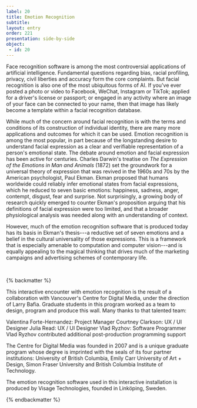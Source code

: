 ```yaml
---
label: 20
title: Emotion Recognition
subtitle:
layout: entry
order: 221
presentation: side-by-side
object:
 - id: 20 
---
```


Face recognition software is among the most controversial applications of artificial intelligence. Fundamental questions regarding bias, racial profiling, privacy, civil liberties and accuracy form the core complaints. But facial recognition is also one of the most ubiquitous forms of AI. If you've ever posted a photo or video to Facebook, WeChat, Instagram or TikTok; applied for a driver's license or passport; or engaged in any activity where an image of your face can be connected to your name, then that image has likely become a template within a facial recognition database.

While much of the concern around facial recognition is with the terms and conditions of its construction of individual identity, there are many more applications and outcomes for which it can be used. Emotion recognition is among the most popular, in part because of the longstanding desire to understand facial expression as a clear and verifiable representation of a person's emotional state. The debate around emotion and facial expression has been active for centuries. Charles Darwin's treatise on *The Expression of the Emotions in Man and Animals* (1872) set the groundwork for a universal theory of expression that was revived in the 1960s and 70s by the American psychologist, Paul Ekman. Ekman proposed that humans worldwide could reliably infer emotional states from facial expressions, which he reduced to seven basic emotions: happiness, sadness, anger, contempt, disgust, fear and surprise. Not surprisingly, a growing body of research quickly emerged to counter Ekman's proposition arguing that his definitions of facial expression were too limited, and that a broader physiological analysis was needed along with an understanding of context.

However, much of the emotion recognition software that is produced today has its basis in Ekman's thesis---a reductive set of seven emotions and a belief in the cultural universality of those expressions. This is a framework that is especially amenable to computation and computer vision---and is equally appealing to the magical thinking that drives much of the marketing campaigns and advertising schemes of contemporary life.

<br>

{% backmatter %}

This interactive encounter with emotion recognition is the result of a collaboration with Vancouver's Centre for Digital Media, under the direction of Larry Bafia. Graduate students in this program worked as a team to design, program and produce this wall. Many thanks to that talented team:

Valentina Forte-Hernandez: Project Manager
Courtney Clarkson: UX / UI Designer
Julia Read: UX / UI Designer
Vlad Ryzhov: Software Programmer
Vlad Ryzhov contributed additional post-production programming support

The Centre for Digital Media was founded in 2007 and is a unique graduate program whose degree is imprinted with the seals of its four partner institutions: University of British Columbia, Emily Carr University of Art + Design, Simon Fraser University and British Columbia Institute of Technology.

The emotion recognition software used in this interactive installation is produced by Visage Technologies, founded in Linköping, Sweden.

{% endbackmatter %}
